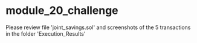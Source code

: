 # module_20_challenge

Please review file 'joint_savings.sol' and screenshots of the 5 transactions in the folder 'Execution_Results'
